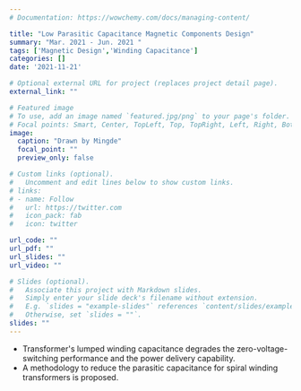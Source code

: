 ```yaml
---
# Documentation: https://wowchemy.com/docs/managing-content/

title: "Low Parasitic Capacitance Magnetic Components Design"
summary: "Mar. 2021 - Jun. 2021 "
tags: ['Magnetic Design','Winding Capacitance']
categories: []
date: '2021-11-21'

# Optional external URL for project (replaces project detail page).
external_link: ""

# Featured image
# To use, add an image named `featured.jpg/png` to your page's folder.
# Focal points: Smart, Center, TopLeft, Top, TopRight, Left, Right, BottomLeft, Bottom, BottomRight.
image:
  caption: "Drawn by Mingde"
  focal_point: ""
  preview_only: false

# Custom links (optional).
#   Uncomment and edit lines below to show custom links.
# links:
# - name: Follow
#   url: https://twitter.com
#   icon_pack: fab
#   icon: twitter

url_code: ""
url_pdf: ""
url_slides: ""
url_video: ""

# Slides (optional).
#   Associate this project with Markdown slides.
#   Simply enter your slide deck's filename without extension.
#   E.g. `slides = "example-slides"` references `content/slides/example-slides.md`.
#   Otherwise, set `slides = ""`.
slides: ""
---
```


- Transformer's lumped winding capacitance degrades the zero-voltage-switching performance and the power delivery capability.
- A methodology to reduce the parasitic capacitance for spiral winding transformers is proposed.
